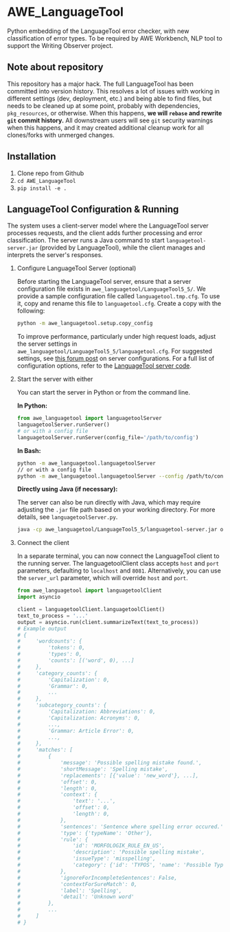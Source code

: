 # AWE_LanguageTool

Python embedding of the LanguageTool error checker, with new classification of error types. To
be required by AWE Workbench, NLP tool to support the Writing Observer project.

## Note about repository

This repository has a major hack. The full LanguageTool has been committed into version
history. This resolves a lot of issues with working in different settings (dev, deployment, etc.) and
being able to find files, but needs to be cleaned up at some point, probably with dependencies,
`pkg_resources`, or otherwise. When this happens, **we will `rebase` and rewrite `git` commit history.**
All downstream users will see `git` security warnings when this happens, and it may created additional
cleanup work for all clones/forks with unmerged changes.

## Installation

1. Clone repo from Github
2. `cd AWE_LanguageTool`
3. `pip install -e .`

## LanguageTool Configuration & Running

The system uses a client-server model where the LanguageTool server processes requests, and the client adds further processing and error classification. The server runs a Java command to start `languagetool-server.jar` (provided by LanguageTool), while the client manages and interprets the server's responses.

1. Configure LanguageTool Server (optional)

    Before starting the LanguageTool server, ensure that a server configuration file exists in `awe_languagetool/LanguageTool5_5/`. We provide a sample configuration file called `languagetool.tmp.cfg`. To use it, copy and rename this file to `languagetool.cfg`. Create a copy with the following:

    ```bash
    python -m awe_languagetool.setup.copy_config
    ```

    To improve performance, particularly under high request loads, adjust the server settings in `awe_languagetool/LanguageTool5_5/languagetool.cfg`. For suggested settings, see [this forum post](https://forum.languagetool.org/t/too-many-parallel-requests/8290/3) on server configurations. For a full list of configuration options, refer to the [LanguageTool server code](https://github.com/languagetool-org/languagetool/blob/c6321ab5837a9e1ae5501d746f947f5706b4b274/languagetool-server/src/main/java/org/languagetool/server/HTTPServerConfig.java).

1. Start the server with either

    You can start the server in Python or from the command line.

    **In Python:**

    ```python
    from awe_languagetool import languagetoolServer
    languagetoolServer.runServer()
    # or with a config file
    languagetoolServer.runServer(config_file='/path/to/config')
    ```

    **In Bash:**

    ```bash
    python -m awe_languagetool.languagetoolServer
    // or with a config file
    python -m awe_languagetool.languagetoolServer --config /path/to/config
    ```

    **Directly using Java (if necessary):**

    The server can also be run directly with Java, which may require adjusting the `.jar` file path based on your working directory. For more details, see `languagetoolServer.py`.

    ```bash
    java -cp awe_languagetool/LanguageTool5_5/languagetool-server.jar org.languagetool.server.HTTPServer --config {/path/to/config} --port {port} --allow-origin "*"
    ```

1. Connect the client

    In a separate terminal, you can now connect the LanguageTool client to the running server. The languagetoolClient class accepts `host` and `port` parameters, defaulting to `localhost` and `8081`. Alternatively, you can use the `server_url` parameter, which will override `host` and `port`.

    ```python
    from awe_languagetool import languagetoolClient
    import asyncio

    client = languagetoolClient.languagetoolClient()
    text_to_process = '...'
    output = asyncio.run(client.summarizeText(text_to_process))
    # Example output
    # {
    #     'wordcounts': {
    #         'tokens': 0,
    #         'types': 0,
    #         'counts': [('word', 0), ...]
    #     },
    #     'category_counts': {
    #         'Capitalization': 0,
    #         'Grammar': 0,
    #         ...
    #     },
    #     'subcategory_counts': {
    #         'Capitalization: Abbreviations': 0,
    #         'Capitalization: Acronyms': 0,
    #         ...,
    #         'Grammar: Article Error': 0,
    #         ...,
    #     },
    #     'matches': [
    #         {
    #             'message': 'Possible spelling mistake found.',
    #             'shortMessage': 'Spelling mistake',
    #             'replacements': [{'value': 'new_word'}, ...],
    #             'offset': 0,
    #             'length': 0,
    #             'context': {
    #                 'text': '...',
    #                 'offset': 0,
    #                 'length': 0,
    #             },
    #             'sentences': 'Sentence where spelling error occured.',
    #             'type': {'typeName': 'Other'},
    #             'rule': {
    #                 'id': 'MORFOLOGIK_RULE_EN_US',
    #                 'description': 'Possible spelling mistake',
    #                 'issueType': 'misspelling',
    #                 'category': {'id': 'TYPOS', 'name': 'Possible Typo'}
    #             },
    #             'ignoreForIncompleteSentences': False,
    #             'contextForSureMatch': 0,
    #             'label': 'Spelling',
    #             'detail': 'Unknown word'
    #         },
    #         ...
    #     ]
    # }
    ```
